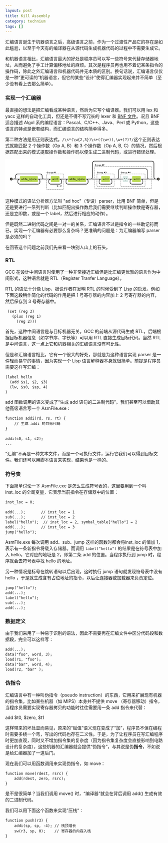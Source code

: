 ```yaml
---
layout: post
title: Kill Assembly
category: technium
tags: []
---
```



汇编语言诞生于机器语言之后，高级语言之前，作为一个过渡性产品它的存在是如此尴尬，以至于今天有的编译器在从源代码生成机器代码的过程中不需要生成它。


和机器语言相比，汇编语言最大的好处是程序员可以写一些符号来代替存储器地址，从而避免了手工计算偏移地址的麻烦。其次是程序员再也用不着记某条指令的操作码，除此之外汇编语言和机器代码并无本质的区别。换句话说，汇编语言仅仅是一种“更可读的”机器语言，但它的某些“设计”使得汇编器实现起来并不简单（至少没有看上去那么简单）。


### 实现一个汇编器


最直接的想法是把汇编看成某种语言，然后为它写个编译器。我们可以用 lex 和 yacc 这样的自动化工具，但还是不得不写冗长的 lexer 和 [BNF 文件](http://ranger.uta.edu/~nystrom/courses/cse5317-sp10/project/mips.html)。况且 BNF 适合描述 Algol 系的编程语言：Pascal、C/C++、Java、Perl 或 Python，这些语言的特点是嵌套结构，而汇编语言的结构简单得多。


第二种方法是用正则表达式。`/\s*(\w{2,3})\s+((\w+)(,\w+)?)?/`这个正则表达式就能匹配 2 个操作数（Op A, B）和 3 个操作数（Op A, B, C）的情况，然后根据匹配出来的模式提取操作数和操作码以便生成二进制代码，或进行错误处理。


![regex](/images/regex.png)


这种模式的语法分析器方法叫 "ad hoc"（专设）parser，比用 BNF 简单，但是还是要进行一系列判断（比如匹配出操作数后我们需要继续判断操作数是寄存器，还是立即数，或是一个 label，然后进行相应的动作）。


但是既然二进制代码之间是一对一的关系，汇编语言不过是指令的一些助记符而已，实现一个汇编器有必要那么复杂吗？更准确的问题是：为汇编器编写 parser 是必须的吗？


在回答这个问题之前我们先来看一块别人山上的石头。



### RTL


GCC 在设计中间语言时使用了一种非常接近汇编但是比汇编更优雅的语言作为中间形式，这种语言就是 RTL（Register Tranfer Language）。


RTL 的语法十分像 Lisp，据说作者在发明 RTL 的时候受到了 Lisp 的启发。例如下面这段稍作简化的代码的作用是把 1 号寄存器的内容加上 2 号寄存器的内容，然后保存到 3 号寄存器中。


     (set (reg 3)
       (plus (reg 1)
         (reg 2)))


首先，这种中间语言是与目标机器无关。GCC 的前端从源代码生成 RTL，后端根据目标机器信息（如字节序、字长等）可以用 RTL 直接生成目标代码。当然 RTL 是中间语言，这一点上它和机器相关的汇编语言没有可比性。


但是和汇编语言相比，它有一个很大的好处，那就是为这种语言实现 parser 是一件轻而易举的事情，因为实现一个 Lisp 语言解释器本身就很简单。前提是程序员需要这样写汇编：


    (label hello
      (add $s1, $2, $3)
      (lw, $s0, $sp, 4)
    )


add 函数调用的语义变成了“生成 add 语句的二进制代码”。我们甚至可以借助其他高级语言写一个 AsmFile.exe：


    function addi(rd, rs, rt) {
        // 生成 addi 的目标代码
    }

    addi(s0, s1, s2);    
    ...
    
    
“汇编”不再是一种文本文件，而是一个可执行文件，运行它我们可以得到目标文件。我们还可以用脚本语言来实现，结果也是一样的。


### 符号表


下面简单讨论一下 AsmFile.exe 是怎么生成符号表的，这里要用到一个叫 inst_loc 的全局变量，它表示当前指令在存储器中的位置：

    inst_loc = 0;

    add(...);       // inst_loc = 1
    sub(...);       // inst_loc = 2
    label("hello");  // inst_loc = 2, symbal_table["hello"] = 2 
    add(...);       // inst_loc = 3
    jump("hello");


AsmFile.exe 每次调用 add、sub、jump 这样的函数时都会将inst_loc 的值加 1，表示有一条新指令将载入存储器。而调用 `label("hello")` 的结果是在符号表中加入 hello，它对应的地址是 2，即第二条 add 的位置。当程序执行到 jump 时，程序就会去符号表中找 hello 的地址。


另一种情况是标号在跳转语句以后出现，这时执行 jump 语句就发现符号表中没有 hello ，于是就生成含有占位地址的指令，以后让连接器或加载器来负责定位。
    

    jump("hello");   
    add(...);       
    label("hello");
    sub(...);       
    add(...);       


### 数据定义


由于我们采用了一种易于识别的语法，因此不需要再在汇编文件中区分代码段和数据段，完全可以这样写：


    add(...);
    data("foo", word, 3);
    load(r1, "foo");
    data("bar", word, 4);
    load(r2, "bar" );





### 伪指令


汇编语言中有一种叫伪指令（pseudo instruction）的东西，它用来扩展现有机器的指令集。比如某些机器（如 MIPS）本身并不提供 move （寄存器移动）指令，当程序员需要实现寄存器拷贝的功能时往往需要用一条 add 指令来代替：


add $t0, $zero, $t1 



这样带来的坏处显而易见，原来的“赋值”语义现在变成了“加”，程序员不但在编程时需要多绕一个弯，写出的代码也存在二义性。于是，为了让程序员在写汇编程序时更加直观，同时又不增加指令集的复杂度（因为指令集复杂度会直接影响到电路设计的复杂度），这些机器的汇编器就会提供“伪指令”，与其说是伪**指令**，不如说是给汇编器加了一道后门。




现在我们可以用函数调用来实现伪指令，如 move：


    function move(rdest, rsrc) {
        add(rdest, zero, rsrc);
    }


是不是很简单？当我们调用 move() 时，“编译器”就会在背后调用 add() 生成有效的二进制代码。 


我们可以用下面这个函数来实现”压栈“：


    function push(r3) {
        addi(sp, sp, -4); // 栈顶增长
        sw(r3, sp, 0);    // 寄存器的内容入栈
    }



